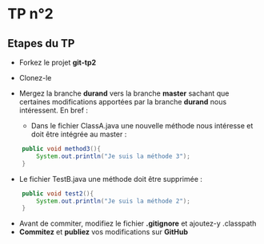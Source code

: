# TP n°2

## Etapes du TP

* Forkez le projet __git-tp2__
* Clonez-le
* Mergez la branche  __durand__  vers la branche  __master__  sachant que certaines modifications apportées par la branche   __durand__   nous intéressent. En bref : 
  
  * Dans le fichier ClassA.java une nouvelle méthode nous intéresse et doit être intégrée au master :

```java
    public void method3(){
	    System.out.println("Je suis la méthode 3");
    }
```

   * Le fichier TestB.java une méthode doit être supprimée : 
  
```java
    public void test2(){
	    System.out.println("Je suis la méthode 2");
    }
```  
  
* Avant de commiter, modifiez le fichier __.gitignore__ et ajoutez-y .classpath
* __Commitez__ et __publiez__ vos modifications sur __GitHub__

